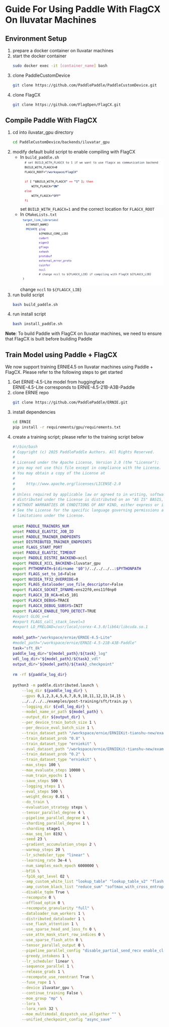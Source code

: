 # Guide For Using Paddle With FlagCX On Iluvatar Machines
## Environment Setup
1. prepare a docker container on Iluvatar machines
2. start the docker container
    ```bash
    sudo docker exec -it [container_name] bash
    ```
3. clone PaddleCustomDevice
    ```bash
    git clone https://github.com/PaddlePaddle/PaddleCustomDevice.git
    ```
4. clone FlagCX
    ```bash
    git clone https://github.com/FlagOpen/FlagCX.git
    ```
## Compile Paddle With FlagCX
1. cd into iluvatar_gpu directory
    ```bash
    cd PaddleCustomDevice/backends/iluvatar_gpu
    ```
2. modify default build script to enable compiling with FlagCX  
    - In `build_paddle.sh`
        ![alt text](../images/iluvatar_build_paddle.png)
        set `BUILD_WITH_FLAGCX=1` and the correct location for `FLAGCX_ROOT`
    - In `CMakeLists.txt`
        ![alt text](../images/iluvatar_cmakelists.png)
        change `nccl` to `${FLAGCX_LIB}`
3. run build script
    ```bash
    bash build_paddle.sh
    ```
4. run install script
    ```bash
    bash install_paddle.sh
    ```
__Note__: To build Paddle with FlagCX on Iluvatar machines, we need to ensure that FlagCX is built before building Paddle

## Train Model using Paddle + FlagCX
We now support training ERNIE4.5 on Iluvatar machines using Paddle + FlagCX. Please refer to the following steps to get started
1. Get ERNIE-4.5-Lite model from huggingface   
    ERNIE-4.5-Lite corresponds to ERNIE-4.5-21B-A3B-Paddle 
2. clone ERNIE repo
    ```bash
    git clone https://github.com/PaddlePaddle/ERNIE.git
    ```
3. install dependencies
    ```bash
    cd ERNIE
    pip install -r requirements/gpu/requirements.txt
    ```
4. create a training script; please refer to the training script below
    ```bash
    #!/bin/bash
    # Copyright (c) 2025 PaddlePaddle Authors. All Rights Reserved.
    #
    # Licensed under the Apache License, Version 2.0 (the "License");
    # you may not use this file except in compliance with the License.
    # You may obtain a copy of the License at
    #
    #     http://www.apache.org/licenses/LICENSE-2.0
    #
    # Unless required by applicable law or agreed to in writing, software
    # distributed under the License is distributed on an "AS IS" BASIS,
    # WITHOUT WARRANTIES OR CONDITIONS OF ANY KIND, either express or implied.
    # See the License for the specific language governing permissions and
    # limitations under the License.

    unset PADDLE_TRAINERS_NUM
    unset PADDLE_ELASTIC_JOB_ID
    unset PADDLE_TRAINER_ENDPOINTS
    unset DISTRIBUTED_TRAINER_ENDPOINTS
    unset FLAGS_START_PORT
    unset PADDLE_ELASTIC_TIMEOUT
    export PADDLE_DISTRI_BACKEND=xccl
    export PADDLE_XCCL_BACKEND=iluvatar_gpu
    export PYTHONPATH=$(dirname "$0")/../../../..:$PYTHONPATH
    export FLAGS_set_to_1d=False
    export NVIDIA_TF32_OVERRIDE=0
    export FLAGS_dataloader_use_file_descriptor=False
    export FLAGCX_SOCKET_IFNAME=ens22f0,ens11f0np0
    export FLAGCX_IB_HCA=mlx5_101
    export FLAGCX_DEBUG=TRACE
    export FLAGCX_DEBUG_SUBSYS=INIT
    export FLAGCX_ENABLE_TOPO_DETECT=TRUE
    #export GLOG_v=4
    #export FLAGS_call_stack_level=3
    #export LD_PRELOAD=/usr/local/corex-4.3.0/lib64/libcuda.so.1

    model_path="/workspace/ernie/ERNIE-4.5-Lite"
    #model_path="/workspace/ernie/ERNIE-4.5-21B-A3B-Paddle"
    task="sft_8k"
    paddle_log_dir="${model_path}/${task}_log"
    vdl_log_dir="${model_path}/${task}_vdl"
    output_dir="${model_path}/${task}_checkpoint"

    rm -rf ${paddle_log_dir}

    python3 -m paddle.distributed.launch \
        --log_dir ${paddle_log_dir} \
        --gpus 0,1,2,3,4,5,6,7,8,9,10,11,12,13,14,15 \
        ../../../../examples/post-training/sft/train.py \
        --logging_dir ${vdl_log_dir} \
        --model_name_or_path ${model_path} \
        --output_dir ${output_dir} \
        --per_device_train_batch_size 1 \
        --per_device_eval_batch_size 1 \
        --train_dataset_path "/workspace/ernie/ERNIEKit-tianshu-new/examples/data/sft-train.jsonl" \
        --train_dataset_prob "0.8" \
        --train_dataset_type "erniekit" \
        --eval_dataset_path "/workspace/ernie/ERNIEKit-tianshu-new/examples/data/sft-eval.jsonl" \
        --train_dataset_prob "0.2" \
        --train_dataset_type "erniekit" \
        --max_steps 100 \
        --max_evaluate_steps 10000 \
        --num_train_epochs 1 \
        --save_steps 500 \
        --logging_steps 1 \
        --eval_steps 500 \
        --weight_decay 0.01 \
        --do_train \
        --evaluation_strategy steps \
        --tensor_parallel_degree 4 \
        --pipeline_parallel_degree 4 \
        --sharding_parallel_degree 1 \
        --sharding stage1 \
        --max_seq_len 8192 \
        --seed 23 \
        --gradient_accumulation_steps 2 \
        --warmup_steps 20 \
        --lr_scheduler_type "linear" \
        --learning_rate 3e-4 \
        --num_samples_each_epoch 6000000 \
        --bf16 \
        --fp16_opt_level O2 \
        --amp_custom_white_list "lookup_table" "lookup_table_v2" "flash_attn" "matmul" "matmul_v2" "fused_gemm_epilogue" \
        --amp_custom_black_list "reduce_sum" "softmax_with_cross_entropy" "c_softmax_with_cross_entropy" "elementwise_div" "sin" "cos" \
        --disable_tqdm True \
        --recompute 0 \
        --offload_optim 0 \
        --recompute_granularity "full" \
        --dataloader_num_workers 1 \
        --distributed_dataloader 1 \
        --use_flash_attention 1 \
        --use_sparse_head_and_loss_fn 0 \
        --use_attn_mask_start_row_indices 0 \
        --use_sparse_flash_attn 0 \
        --tensor_parallel_output 0 \
        --pipeline_parallel_config "disable_partial_send_recv enable_clear_every_step_cache disable_batch_p2p_comm" \
        --greedy_intokens 1 \
        --lr_scheduler linear \
        --sequence_parallel 1 \
        --release_grads 1 \
        --recompute_use_reentrant True \
        --fuse_rope 1 \
        --device iluvatar_gpu \
        --continue_training False \
        --moe_group "mp" \
        --lora \
        --lora_rank 32 \
        --moe_multimodal_dispatch_use_allgather "" \
        --unified_checkpoint_config "async_save"
    ```


